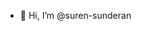 - 👋 Hi, I’m @suren-sunderan

<!---
suren-sunderan/suren-sunderan is a ✨ special ✨ repository because its `README.md` (this file) appears on your GitHub profile.
You can click the Preview link to take a look at your changes. - 🌱 I’m currently learning ...
- 💞️ I’m looking to collaborate on capture the flag competitions
--->
